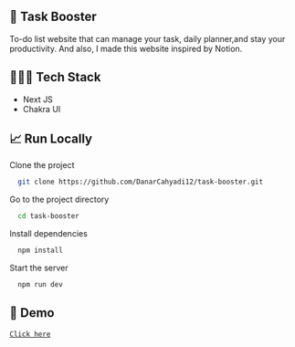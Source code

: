 

## 🎯 Task Booster

To-do list website that can manage your task, daily planner,and stay your productivity. And also, I made this website inspired by Notion.




## 👩🏿‍💻 Tech Stack
- Next JS
- Chakra UI

## 📈 Run Locally

Clone the project

```bash
  git clone https://github.com/DanarCahyadi12/task-booster.git
```

Go to the project directory

```bash
  cd task-booster
```

Install dependencies

```bash
  npm install
```

Start the server

```bash
  npm run dev
```


## 🚀 Demo
 [``Click here``](https://task-booster.vercel.app)

